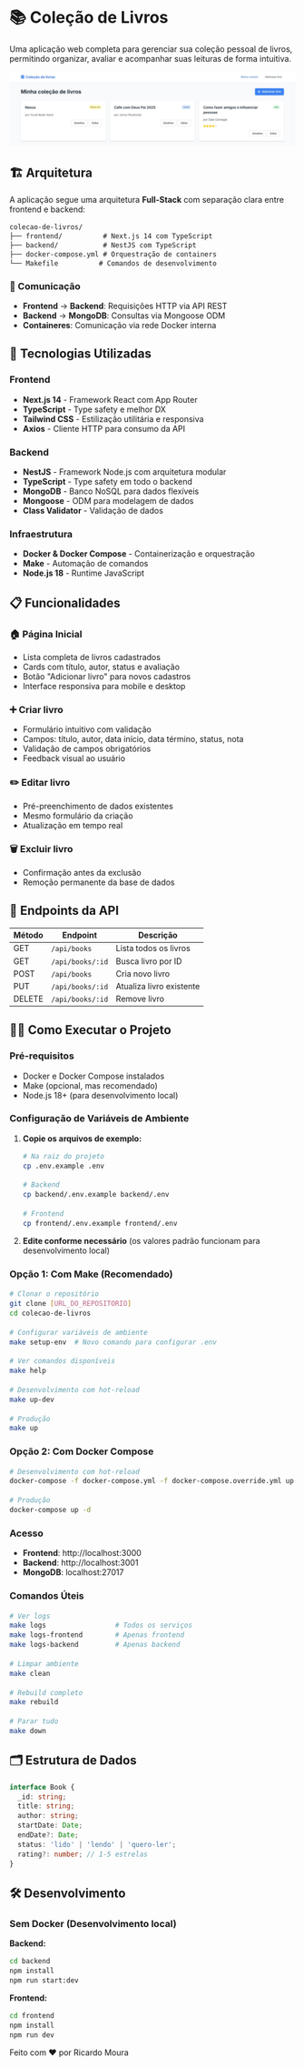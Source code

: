 # 📚 Coleção de Livros

Uma aplicação web completa para gerenciar sua coleção pessoal de livros, permitindo organizar, avaliar e acompanhar suas leituras de forma intuitiva.

![Interface da aplicação](docs/interface.jpg)

## 🏗️ Arquitetura

A aplicação segue uma arquitetura **Full-Stack** com separação clara entre frontend e backend:

```
colecao-de-livros/
├── frontend/          # Next.js 14 com TypeScript
├── backend/           # NestJS com TypeScript
├── docker-compose.yml # Orquestração de containers
└── Makefile          # Comandos de desenvolvimento
```

### 🔄 Comunicação
- **Frontend** → **Backend**: Requisições HTTP via API REST
- **Backend** → **MongoDB**: Consultas via Mongoose ODM
- **Containeres**: Comunicação via rede Docker interna

## 🚀 Tecnologias Utilizadas

### Frontend
- **Next.js 14** - Framework React com App Router
- **TypeScript** - Type safety e melhor DX
- **Tailwind CSS** - Estilização utilitária e responsiva
- **Axios** - Cliente HTTP para consumo da API

### Backend
- **NestJS** - Framework Node.js com arquitetura modular
- **TypeScript** - Type safety em todo o backend
- **MongoDB** - Banco NoSQL para dados flexíveis
- **Mongoose** - ODM para modelagem de dados
- **Class Validator** - Validação de dados

### Infraestrutura
- **Docker & Docker Compose** - Containerização e orquestração
- **Make** - Automação de comandos
- **Node.js 18** - Runtime JavaScript

## 📋 Funcionalidades

### 🏠 Página Inicial
- Lista completa de livros cadastrados
- Cards com título, autor, status e avaliação
- Botão "Adicionar livro" para novos cadastros
- Interface responsiva para mobile e desktop

### ➕ Criar livro
- Formulário intuitivo com validação
- Campos: título, autor, data início, data término, status, nota
- Validação de campos obrigatórios
- Feedback visual ao usuário

### ✏️ Editar livro
- Pré-preenchimento de dados existentes
- Mesmo formulário da criação
- Atualização em tempo real

### 🗑️ Excluir livro
- Confirmação antes da exclusão
- Remoção permanente da base de dados

## 🎯 Endpoints da API

| Método | Endpoint | Descrição |
|--------|----------|-----------|
| GET | `/api/books` | Lista todos os livros |
| GET | `/api/books/:id` | Busca livro por ID |
| POST | `/api/books` | Cria novo livro |
| PUT | `/api/books/:id` | Atualiza livro existente |
| DELETE | `/api/books/:id` | Remove livro |

## 🏃‍♂️ Como Executar o Projeto

### Pré-requisitos
- Docker e Docker Compose instalados
- Make (opcional, mas recomendado)
- Node.js 18+ (para desenvolvimento local)

### Configuração de Variáveis de Ambiente

1. **Copie os arquivos de exemplo:**
   ```bash
   # Na raiz do projeto
   cp .env.example .env
   
   # Backend
   cp backend/.env.example backend/.env
   
   # Frontend
   cp frontend/.env.example frontend/.env
   ```

2. **Edite conforme necessário** (os valores padrão funcionam para desenvolvimento local)

### Opção 1: Com Make (Recomendado)

```bash
# Clonar o repositório
git clone [URL_DO_REPOSITORIO]
cd colecao-de-livros

# Configurar variáveis de ambiente
make setup-env  # Novo comando para configurar .env

# Ver comandos disponíveis
make help

# Desenvolvimento com hot-reload
make up-dev

# Produção
make up
```

### Opção 2: Com Docker Compose

```bash
# Desenvolvimento com hot-reload
docker-compose -f docker-compose.yml -f docker-compose.override.yml up -d

# Produção
docker-compose up -d
```

### Acesso
- **Frontend**: http://localhost:3000
- **Backend**: http://localhost:3001
- **MongoDB**: localhost:27017

### Comandos Úteis

```bash
# Ver logs
make logs                 # Todos os serviços
make logs-frontend        # Apenas frontend
make logs-backend         # Apenas backend

# Limpar ambiente
make clean

# Rebuild completo
make rebuild

# Parar tudo
make down
```

## 🗂️ Estrutura de Dados

```typescript
interface Book {
  _id: string;
  title: string;
  author: string;
  startDate: Date;
  endDate?: Date;
  status: 'lido' | 'lendo' | 'quero-ler';
  rating?: number; // 1-5 estrelas
}
```

## 🛠️ Desenvolvimento

### Sem Docker (Desenvolvimento local)

**Backend:**
```bash
cd backend
npm install
npm run start:dev
```

**Frontend:**
```bash
cd frontend
npm install
npm run dev
```

Feito com ❤️ por Ricardo Moura